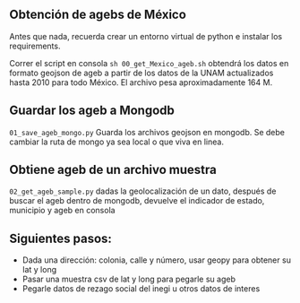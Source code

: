 ## Obtención de agebs de México

Antes que nada, recuerda crear un entorno virtual de python e instalar los requirements.

Correr el script en consola `sh 00_get_Mexico_ageb.sh` obtendrá los datos en formato geojson de ageb a partir de los datos de la UNAM actualizados hasta 2010 para todo México. El archivo pesa aproximadamente 164 M.

## Guardar los ageb a Mongodb

`01_save_ageb_mongo.py` Guarda los archivos geojson en mongodb. Se debe cambiar la ruta de mongo ya sea local o que viva en linea.

## Obtiene ageb de un archivo muestra

`02_get_ageb_sample.py` dadas la geolocalización de un dato, después de buscar el ageb dentro de mongodb, devuelve el indicador de estado, municipio y ageb en consola

## Siguientes pasos:

- Dada una dirección: colonia, calle y número, usar geopy para obtener su lat y long
- Pasar una muestra csv de lat y long para pegarle su ageb
- Pegarle datos de rezago social del inegi u otros datos de interes